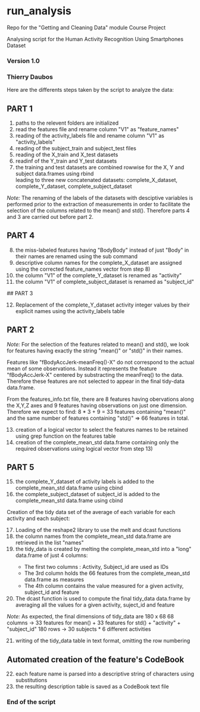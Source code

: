 # run_analysis
Repo for the "Getting and Cleaning Data" module Course Project

Analysing script for the Human Activity Recognition Using Smartphones Dataset
### Version 1.0
### Thierry Daubos

Here are the differents steps taken by the script to analyze the data:

## PART 1
<ol>
<li> paths to the relevent folders are initialized </li>
<li> read the features file and rename column "V1" as "feature_names" </li>
<li> reading of the activity_labels file and rename column "V1" as "activity_labels" </li>
<li> reading of the subject_train and subject_test files</li>
<li> reading of the X_train and X_test datasets </li>
<li> readinf of the Y_train and Y_test datasets </li>
<li> the training and test datasets are combined rowwise for the X, Y and subject data.frames using rbind </li>
     leading to three new concatenated datasets: complete_X_dataset, complete_Y_dataset, complete_subject_dataset </li>
</ol>

*Note:* The renaming of the labels of the datasets with desciptive variables is performed prior to the extraction of measurements in order to facilitate the selection of the columns related to the mean() and std(). Therefore parts 4 and 3 are carried out before part 2.

## PART 4
<ol start="8">
<li> the miss-labeled features having "BodyBody" instead of just "Body" in their names are renamed using the sub command </li>
<li> descriptive column names for the complete_X_dataset are assigned using the corrected feature_names vector from step 8) </li>
<li> the column "V1" of the complete_Y_dataset is renamed as "activity" </li>
<li> the column "V1" of complete_subject_dataset is renamed as "subject_id" </li>
</ol>
## PART 3
<ol start="12">
<li>  Replacement of the complete_Y_dataset activity integer values by their explicit names using the activity_labels table</li>
</ol>

## PART 2
*Note:* For the selection of the features related to mean() and std(), we look for features having exactly the string "mean()" or "std()" in their names. 

Features like "fBodyAccJerk-meanFreq()-X" do not correspond to the actual mean of some observations. Instead it represents the feature "fBodyAccJerk-X" centered by substracting the meanFreq() to the data. Therefore these features are not selected to appear in the final tidy-data data.frame.

From the features_info.txt file, there are 8 features having obervations along the X,Y,Z axes and 9 features having observations on just one dimension. Therefore we expect to find: 8 * 3 + 9 = 33 features containing "mean()" and the same number of features containing "std()" => 66 features in total.

<ol start="13">
<li> creation of a logical vector to select the features names to be retained using grep function on the features table </li>
<li> creation of the complete_mean_std data.frame containing only the required observations using logical vector from step 13) </li>
</ol>

## PART 5
<ol start="15">
<li> the complete_Y_dataset of activity labels is added to the complete_mean_std data.frame using cbind </li>
<li> the complete_subject_dataset of subject_id is added to the complete_mean_std data.frame using cbind </li>
</ol>

Creation of the tidy data set of the average of each variable for each activity and each subject:
<ol start="17">
<li> Loading of the reshape2 library to use the melt and dcast functions </li>
<li> the column names from the complete_mean_std data.frame are retrieved in the list "names" </li>
<li> the tidy_data is created by melting the complete_mean_std into a "long" data.frame of just 4 columns: </li>
     <ul>
     <li> The first two columns : Activity, Subject_id are used as IDs </li>
     <li> The 3rd column holds the 66 features from the complete_mean_std data.frame as measures </li>
     <li> The 4th column contains the value measured for a given activity, subject_id and feature </li>
    </ul>
<li> The dcast function is used to compute the final tidy_data data.frame by averaging all the values for a given activity,       suject_id and feature </li>
</ol>

*Note:* As expected, the final dimensions of tidy_data are 180 x 68
        68 columns -> 33 features for mean() + 33 features for std() + "activity" + "subject_id"
        180 rows   -> 30 subjects * 6 different activities

<ol start="21">
<li> writing of the tidy_data table in text format, omitting the row numbering </li>
</ol>

## Automated creation of the feature's CodeBook
<ol start="22">
<li> each feature name is parsed into a descriptive string of characters using substitutions </li>
<li> the resulting description table is saved as a CodeBook text file </li>
</ol>

### End of the script
